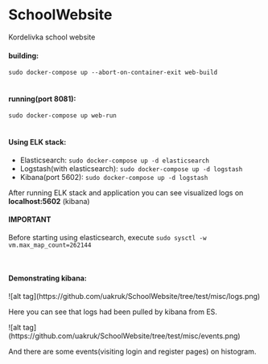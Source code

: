 # SchoolWebsite
Kordelivka school website<br>
<h4>building:</h4>
<code>sudo docker-compose up --abort-on-container-exit web-build</code><br><br>
<h4>running(port 8081):</h4>
<code>sudo docker-compose up web-run</code><br><br>
<h4>Using ELK stack:</h4>
<ul>
  <li> Elasticsearch: <code>sudo docker-compose up -d elasticsearch</code></li>
  <li> Logstash(with elasticsearch): <code>sudo docker-compose up -d logstash</code></li>
  <li> Kibana(port 5602): <code>sudo docker-compose up -d logstash</code></li>
</ul>
<p>After running ELK stack and application you can see visualized logs on <b>localhost:5602</b> (kibana)</p>
<h4>IMPORTANT</h4>
<p>Before starting using elasticsearch, execute <code>sudo sysctl -w vm.max_map_count=262144</code></p><br>
<h4>Demonstrating kibana:</h4>
![alt tag](https://github.com/uakruk/SchoolWebsite/tree/test/misc/logs.png)
<p>Here you can see that logs had been pulled by kibana from ES.</p>
![alt tag](https://github.com/uakruk/SchoolWebsite/tree/test/misc/events.png)
<p>And there are some events(visiting login and register pages) on histogram.</p>

